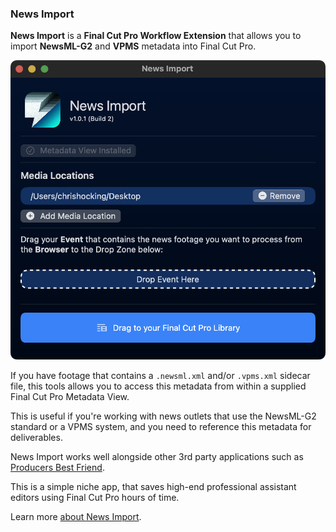 ### News Import

**News Import** is a **Final Cut Pro Workflow Extension** that allows you to import **NewsML-G2** and **VPMS** metadata into Final Cut Pro.

![](/static/news-import.png)

If you have footage that contains a `.newsml.xml` and/or `.vpms.xml` sidecar file, this tools allows you to access this metadata from within a supplied Final Cut Pro Metadata View.

This is useful if you're working with news outlets that use the NewsML-G2 standard or a VPMS system, and you need to reference this metadata for deliverables.

News Import works well alongside other 3rd party applications such as [Producers Best Friend](/ecosystem/tools/#producers-best-friend).

This is a simple niche app, that saves high-end professional assistant editors using Final Cut Pro hours of time.

Learn more [about News Import](https://latenitefilms.github.io/NewsImport/).
